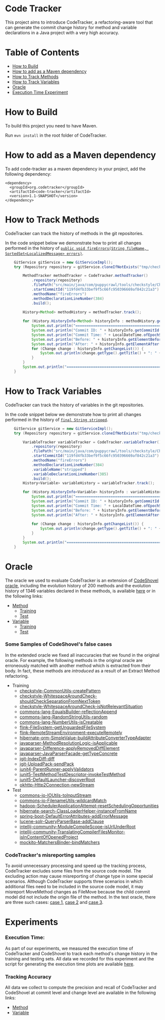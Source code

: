 <h1>Code Tracker</h1>

This project aims to introduce CodeTracker, a refactoring-aware tool that can generate the commit change history for method and variable declarations in a Java project with a very high accuracy.

# Table of Contents

  * [How to Build](#how-to-build)
  * [How to add as a Maven dependency](#how-to-add-as-a-maven-dependency)
  * [How to Track Methods](#how-to-track-methods)
  * [How to Track Variables](#how-to-track-variables)
  * [Oracle](#oracle)
  * [Execution Time Experiment](#execution-time-experiment)


# How to Build
To build this project you need to have Maven.

Run `mvn install` in the root folder of CodeTracker.

# How to add as a Maven dependency

To add code-tracker as a maven dependency in your project, add the following dependency:

    <dependency>
      <groupId>org.codetracker</groupId>
      <artifactId>code-tracker</artifactId>
      <version>1.1-SNAPSHOT</version>
    </dependency>

# How to Track Methods
CodeTracker can track the history of methods in the git repositories.

In the code snippet below we demonstrate how to print all changes performed in the history of [`public void fireErrors(String fileName, SortedSet<LocalizedMessage> errors)`](https://github.com/checkstyle/checkstyle/blob/119fd4fb33bef9f5c66fc950396669af842c21a3/src/main/java/com/puppycrawl/tools/checkstyle/Checker.java#L384).

```java
    GitService gitService = new GitServiceImpl();
    try (Repository repository = gitService.cloneIfNotExists("tmp/checkstyle", "https://github.com/checkstyle/checkstyle.git")){

        MethodTracker methodTracker = CodeTracker.methodTracker()
            .repository(repository)
            .filePath("src/main/java/com/puppycrawl/tools/checkstyle/Checker.java")
            .startCommitId("119fd4fb33bef9f5c66fc950396669af842c21a3")
            .methodName("fireErrors")
            .methodDeclarationLineNumber(384)
            .build();
     
        History<Method> methodHistory = methodTracker.track();

        for (History.HistoryInfo<Method> historyInfo : methodHistory.getHistoryInfoList()) {
            System.out.println("======================================================");
            System.out.println("Commit ID: " + historyInfo.getCommitId());
            System.out.println("Commit Time: " + LocalDateTime.ofEpochSecond(historyInfo.getCommitTime(), 0, ZoneOffset.UTC));
            System.out.println("Before: " + historyInfo.getElementBefore().getName());
            System.out.println("After: " + historyInfo.getElementAfter().getName());
            for (Change change : historyInfo.getChangeList()) {
                System.out.println(change.getType().getTitle() + ": " + change);
            }
        }
        System.out.println("======================================================");
    }
```

# How to Track Variables
CodeTracker can track the history of variables in the git repositories.

In the code snippet below we demonstrate how to print all changes performed in the history of [`final String stripped`](https://github.com/checkstyle/checkstyle/blob/119fd4fb33bef9f5c66fc950396669af842c21a3/src/main/java/com/puppycrawl/tools/checkstyle/Checker.java#L385).

```java
    GitService gitService = new GitServiceImpl();
    try (Repository repository = gitService.cloneIfNotExists("tmp/checkstyle", "https://github.com/checkstyle/checkstyle.git")){

        VariableTracker variableTracker = CodeTracker.variableTracker()
            .repository(repository)
            .filePath("src/main/java/com/puppycrawl/tools/checkstyle/Checker.java")
            .startCommitId("119fd4fb33bef9f5c66fc950396669af842c21a3")
            .methodName("fireErrors")
            .methodDeclarationLineNumber(384)
            .variableName("stripped")
            .variableDeclarationLineNumber(385)
            .build();
        History<Variable> variableHistory = variableTracker.track();

        for (History.HistoryInfo<Variable> historyInfo : variableHistory.getHistoryInfoList()) {
            System.out.println("======================================================");
            System.out.println("Commit ID: " + historyInfo.getCommitId());
            System.out.println("Commit Time: " + LocalDateTime.ofEpochSecond(historyInfo.getCommitTime(), 0, ZoneOffset.UTC));
            System.out.println("Before: " + historyInfo.getElementBefore().getName());
            System.out.println("After: " + historyInfo.getElementAfter().getName());
            
            for (Change change : historyInfo.getChangeList()) {
                System.out.println(change.getType().getTitle() + ": " + change);
            }
        }
        System.out.println("======================================================");
    }
```

# Oracle
The oracle we used to evaluate CodeTracker is an extension of [CodeShovel oracle](https://github.com/ataraxie/codeshovel/tree/master/src/test/resources/oracles/java), including the evolution history of 200 methods and the evolution history of 1346 variables declared in these methods, is available [here](https://drive.google.com/file/d/1l7VwdIE85Bh6zGpLSiavhmZxhdqtL4NI/view?usp=sharing) or in the following links:
* [Method](https://github.com/jodavimehran/code-tracker/tree/master/src/main/resources/oracle/method)
  * [Training](https://github.com/jodavimehran/code-tracker/tree/master/src/main/resources/oracle/method/training)
  * [Test](https://github.com/jodavimehran/code-tracker/tree/master/src/main/resources/oracle/method/test)
* [Variable](https://github.com/jodavimehran/code-tracker/tree/master/src/main/resources/oracle/variable)
  * [Training](https://github.com/jodavimehran/code-tracker/tree/master/src/main/resources/oracle/variable/training)
  * [Test](https://github.com/jodavimehran/code-tracker/tree/master/src/main/resources/oracle/variable/test)

### Some Samples of CodeShovel's false cases
In the extended oracle we fixed all inaccuracies that we found in the original oracle. For example, the following methods in the original oracle are erroneously matched with another method which is extracted from their body. In fact, these methods are *introduced* as a result of an Extract Method refactoring.
* Training
  * [checkstyle-CommonUtils-createPattern](https://github.com/jodavimehran/code-tracker/tree/master/src/main/resources/oracle/method/training/checkstyle-CommonUtils-createPattern.json)
  * [checkstyle-WhitespaceAroundCheck-shouldCheckSeparationFromNextToken](https://github.com/jodavimehran/code-tracker/tree/master/src/main/resources/oracle/method/training/checkstyle-WhitespaceAroundCheck-shouldCheckSeparationFromNextToken.json)
  * [checkstyle-WhitespaceAroundCheck-isNotRelevantSituation](https://github.com/jodavimehran/code-tracker/tree/master/src/main/resources/oracle/method/training/checkstyle-WhitespaceAroundCheck-isNotRelevantSituation.json)
  * [commons-lang-EqualsBuilder-reflectionAppend](https://github.com/jodavimehran/code-tracker/tree/master/src/main/resources/oracle/method/training/commons-lang-EqualsBuilder-reflectionAppend.json)
  * [commons-lang-RandomStringUtils-random](https://github.com/jodavimehran/code-tracker/tree/master/src/main/resources/oracle/method/training/commons-lang-RandomStringUtils-random.json)
  * [commons-lang-NumberUtils-isCreatable](https://github.com/jodavimehran/code-tracker/tree/master/src/main/resources/oracle/method/training/commons-lang-NumberUtils-isCreatable.json)
  * [flink-FileSystem-getUnguardedFileSystem](https://github.com/jodavimehran/code-tracker/tree/master/src/main/resources/oracle/method/training/flink-FileSystem-getUnguardedFileSystem.json)
  * [flink-RemoteStreamEnvironment-executeRemotely](https://github.com/jodavimehran/code-tracker/tree/master/src/main/resources/oracle/method/training/flink-RemoteStreamEnvironment-executeRemotely.json)
  * [hibernate-orm-SimpleValue-buildAttributeConverterTypeAdapter](https://github.com/jodavimehran/code-tracker/tree/master/src/main/resources/oracle/method/training/hibernate-orm-SimpleValue-buildAttributeConverterTypeAdapter.json)
  * [javaparser-MethodResolutionLogic-isApplicable](https://github.com/jodavimehran/code-tracker/tree/master/src/main/resources/oracle/method/training/javaparser-MethodResolutionLogic-isApplicable.json)
  * [javaparser-Difference-applyRemovedDiffElement](https://github.com/jodavimehran/code-tracker/tree/master/src/main/resources/oracle/method/training/javaparser-Difference-applyRemovedDiffElement.json)
  * [javaparser-JavaParserFacade-getTypeConcrete](https://github.com/jodavimehran/code-tracker/tree/master/src/main/resources/oracle/method/training/javaparser-JavaParserFacade-getTypeConcrete.json)
  * [jgit-IndexDiff-diff](https://github.com/jodavimehran/code-tracker/tree/master/src/main/resources/oracle/method/training/jgit-IndexDiff-diff.json)
  * [jgit-UploadPack-sendPack](https://github.com/jodavimehran/code-tracker/tree/master/src/main/resources/oracle/method/training/jgit-UploadPack-sendPack.json)
  * [junit4-ParentRunner-applyValidators](https://github.com/jodavimehran/code-tracker/tree/master/src/main/resources/oracle/method/training/junit4-ParentRunner-applyValidators.json)
  * [junit5-TestMethodTestDescriptor-invokeTestMethod](https://github.com/jodavimehran/code-tracker/tree/master/src/main/resources/oracle/method/training/junit5-TestMethodTestDescriptor-invokeTestMethod.json)
  * [junit5-DefaultLauncher-discoverRoot](https://github.com/jodavimehran/code-tracker/tree/master/src/main/resources/oracle/method/training/junit5-DefaultLauncher-discoverRoot.json)
  * [okhttp-Http2Connection-newStream](https://github.com/jodavimehran/code-tracker/tree/master/src/main/resources/oracle/method/training/okhttp-Http2Connection-newStream.json)
* Test
  * [commons-io-IOUtils-toInputStream](https://github.com/jodavimehran/code-tracker/tree/master/src/main/resources/oracle/method/test/commons-io-IOUtils-toInputStream.json)
  * [commons-io-FilenameUtils-wildcardMatch](https://github.com/jodavimehran/code-tracker/tree/master/src/main/resources/oracle/method/test/commons-io-FilenameUtils-wildcardMatch.json)
  * [hadoop-SchedulerApplicationAttempt-resetSchedulingOpportunities](https://github.com/jodavimehran/code-tracker/tree/master/src/main/resources/oracle/method/test/hadoop-SchedulerApplicationAttempt-resetSchedulingOpportunities.json)
  * [hibernate-search-ClassLoaderHelper-instanceFromName](https://github.com/jodavimehran/code-tracker/tree/master/src/main/resources/oracle/method/test/hibernate-search-ClassLoaderHelper-instanceFromName.json)
  * [spring-boot-DefaultErrorAttributes-addErrorMessage](https://github.com/jodavimehran/code-tracker/tree/master/src/main/resources/oracle/method/test/spring-boot-DefaultErrorAttributes-addErrorMessage.json)
  * [lucene-solr-QueryParserBase-addClause](https://github.com/jodavimehran/code-tracker/tree/master/src/main/resources/oracle/method/test/lucene-solr-QueryParserBase-addClause.json)
  * [intellij-community-ModuleCompileScope-isUrlUnderRoot](https://github.com/jodavimehran/code-tracker/tree/master/src/main/resources/oracle/method/test/intellij-community-ModuleCompileScope-isUrlUnderRoot.json)
  * [intellij-community-TranslatingCompilerFilesMonitor-isInContentOfOpenedProject](https://github.com/jodavimehran/code-tracker/tree/master/src/main/resources/oracle/method/test/intellij-community-TranslatingCompilerFilesMonitor-isInContentOfOpenedProject.json)
  * [mockito-MatchersBinder-bindMatchers](https://github.com/jodavimehran/code-tracker/tree/master/src/main/resources/oracle/method/test/mockito-MatchersBinder-bindMatchers.json)

### CodeTracker's misreporting samples
To avoid unnecessary processing and speed up the tracking process, CodeTracker excludes some files from the source code model. The excluding action may cause misreporting of change type in some special scenarios. Although CodeTracker supports three scenarios in which additional files need to be included in the source code model, it may misreport MoveMethod changes as FileMove because the child commit model did not include the origin file of the method. In the test oracle, there are three such cases: [case 1](https://github.com/jodavimehran/code-tracker/blob/master/src/main/resources/oracle/method/test/hadoop-SchedulerApplicationAttempt-resetSchedulingOpportunities.json), [case 2](https://github.com/jodavimehran/code-tracker/blob/master/src/main/resources/oracle/method/test/mockito-AdditionalMatchers-geq.json) and [case 3](https://github.com/jodavimehran/code-tracker/blob/master/src/main/resources/oracle/method/test/mockito-AdditionalMatchers-gt.json). 

# Experiments
### Execution Time:
  As part of our experiments, we measured the execution time of CodeTracker and CodeShovel to track each method's change history in the training and testing sets. All data we recorded for this experiment and the script for generating the execution time plots are available [here](https://github.com/jodavimehran/code-tracker/tree/master/experiments/execution-time).
### Tracking Accuracy
  All data we collect to compute the precision and recall of CodeTracker and CodeShovel at commit level and change level are available in the following links:
* [Method](https://github.com/jodavimehran/code-tracker/tree/master/experiments/tracking-accuracy/method)
* [Variable](https://github.com/jodavimehran/code-tracker/tree/master/experiments/tracking-accuracy/variable)
  
